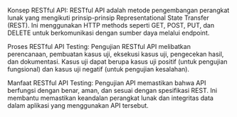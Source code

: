 Konsep RESTful API: RESTful API adalah metode pengembangan perangkat lunak yang mengikuti prinsip-prinsip Representational State Transfer (REST). Ini menggunakan HTTP methods seperti GET, POST, PUT, dan DELETE untuk berkomunikasi dengan sumber daya melalui endpoint.

Proses RESTful API Testing: Pengujian RESTful API melibatkan perencanaan, pembuatan kasus uji, eksekusi kasus uji, pengecekan hasil, dan dokumentasi. Kasus uji dapat berupa kasus uji positif (untuk pengujian fungsional) dan kasus uji negatif (untuk pengujian kesalahan).

Manfaat RESTful API Testing: Pengujian API memastikan bahwa API berfungsi dengan benar, aman, dan sesuai dengan spesifikasi REST. Ini membantu memastikan keandalan perangkat lunak dan integritas data dalam aplikasi yang menggunakan API tersebut.